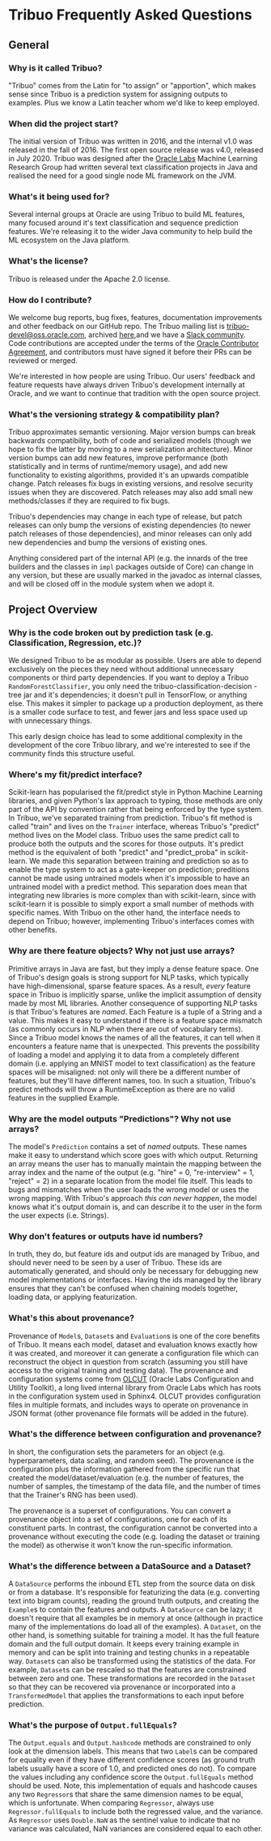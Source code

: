 # Tribuo Frequently Asked Questions

## General

### Why is it called Tribuo?

"Tribuo" comes from the Latin for "to assign" or "apportion", which makes
 sense since Tribuo is a prediction system for assigning outputs to examples. 
 Plus we know a Latin teacher whom we'd like to keep employed.

### When did the project start?

The initial version of Tribuo was written in 2016, and the internal v1.0
was released in the fall of 2016. The first open source release was v4.0, 
released in July 2020.  Tribuo was designed after the 
[Oracle Labs](https://labs.oracle.com) Machine Learning
Research Group had written several text classification
projects in Java and realised the need for a good single node ML framework on
the JVM.

### What's it being used for?

Several internal groups at Oracle are using Tribuo to build ML features,
many focused around it's text classification and sequence prediction features.
We're releasing it to the wider Java community to help build the ML ecosystem on
the Java platform.

### What's the license?

Tribuo is released under the Apache 2.0 license.

### How do I contribute?

We welcome bug reports, bug fixes, features, documentation improvements and
other feedback on our GitHub repo. The Tribuo mailing list is
[tribuo-devel@oss.oracle.com](mailto:tribuo-devel@oss.oracle.com), archived 
[here](https://oss.oracle.com/pipermail/tribuo-devel/),and we have a 
[Slack community](). Code contributions are accepted under the terms of the [Oracle
Contributor Agreement](https://www.oracle.com/technetwork/community/oca-486395.html), 
and contributors must have signed it before their PRs can be reviewed or merged.

We're interested in how people are using Tribuo. Our users' feedback and
feature requests have always driven Tribuo's development internally at Oracle, 
and we want to continue that tradition with the open source project.

### What's the versioning strategy & compatibility plan?

Tribuo approximates semantic versioning. Major version bumps can break
backwards compatibility, both of code and serialized models (though we hope
to fix the latter by moving to a new serialization architecture). Minor 
version bumps can add new features, improve performance (both statistically
and in terms of runtime/memory usage), and add new functionality to existing
 algorithms, provided it's an upwards compatible change. Patch releases fix
 bugs in existing versions, and resolve security issues when they are 
 discovered. Patch releases may also add small new methods/classes if they
  are required to fix bugs.

Tribuo's dependencies may change in each type of release, but patch releases
can only bump the versions of existing dependencies (to newer patch releases of
those dependencies), and minor releases can only add new dependencies and bump 
the versions of existing ones.

Anything considered part of the internal API (e.g. the innards of the tree
 builders and the  classes in `impl` packages outside of Core) can change in
  any version, but these are usually marked in the javadoc as internal
  classes, and will be closed off in the module system when we adopt it.

## Project Overview 

### Why is the code broken out by prediction task (e.g. Classification, Regression, etc.)?

We designed Tribuo to be as modular as possible. Users are able to depend
 exclusively on the pieces they need without additional unnecessary
 components or third party dependencies. If you want to deploy a Tribuo
  `RandomForestClassifier`, you only need the tribuo-classification-decision
-tree jar and it's dependencies; it doesn't pull in TensorFlow, or anything
 else. This makes it simpler to package up a production deployment, as there
  is a smaller code surface to test, and fewer jars and less space used up with
   unnecessary things.

This early design choice has lead to some additional complexity in the
development of the core Tribuo library, and we're interested to see if the
community finds this structure useful.

### Where's my fit/predict interface?

Scikit-learn has popularised the fit/predict style in Python Machine Learning
libraries, and given Python's lax approach to typing, those methods are only
part of the API by convention rather that being enforced by the type system. In
Tribuo, we've separated training from prediction. Tribuo's fit method is
called "train" and lives on the `Trainer` interface, whereas Tribuo's "predict" 
method lives on the Model class. Tribuo uses the same predict call to produce
both the outputs and the scores for those outputs. It's predict method is the
equivalent of both "predict" and "predict\_proba" in scikit-learn. We made
this separation between training and prediction so as to enable the type
 system to act as a gate-keeper on prediction; preditions cannot be made
 using untrained models when it's impossible to have an untrained model
 with a predict method. This separation does mean that
 integrating new libraries is more complex than with scikit-learn, since with
  scikit-learn it is possible to simply export a small number of methods with
 specific names. With Tribuo on the other hand, the interface needs to depend on
 Tribuo; however, implementing Tribuo's interfaces comes with other benefits.

### Why are there feature objects? Why not just use arrays?

Primitive arrays in Java are fast, but they imply a dense feature
space. One of Tribuo's design goals is strong support for NLP tasks, which
typically have high-dimensional, sparse feature spaces.  As a result, *every*
feature space in Tribuo is implicitly sparse, unlike the implicit assumption
 of density made by most ML libraries. Another consequence of supporting NLP
 tasks is that Tribuo's features are *named*. Each Feature is a tuple of a
 String and a value. This makes it easy to understand if there is a feature
 space mismatch (as commonly occurs in NLP when there are out of vocabulary
  terms). Since a Tribuo model knows the names of all the features, it can
 tell when it encounters a feature name that is unexpected. This prevents the
  possibility of loading a model and applying it to data from a completely
  different domain (i.e. applying an MNIST model to text classification) as
  the feature spaces will be misaligned: not only will there be a different
 number of features, but they'll have different names, too. In such a situation,
 Tribuo's predict methods will throw a RuntimeException as there are no valid
 features in the supplied Example.

### Why are the model outputs "Predictions"? Why not use arrays?

The model's `Prediction` contains a set of *named* outputs. These names make it
 easy to understand which score goes with which output. Returning an array
 means the user has to manually maintain the mapping between the array index
 and the name of the output (e.g. "hire" = 0,
"re-interview" = 1, "reject" = 2) in a separate location from the model file
itself. This leads to bugs and mismatches when the user loads the wrong model
or uses the wrong mapping. With Tribuo's approach *this can never happen*, the
model knows what it's output domain is, and can describe it to the user in the
form the user expects (i.e. Strings).

### Why don't features or outputs have id numbers?

In truth, they do, but feature ids and output ids are managed by Tribuo, and
should never need to be seen by a user of Tribuo. These ids are automatically
generated, and should only be necessary for debugging new model implementations
or interfaces. Having the ids managed by the library ensures that they can't be
confused when chaining models together, loading data, or applying featurization.

### What's this about provenance?

Provenance of `Model`s, `Dataset`s and `Evaluation`s is one of the core
benefits of Tribuo.  It means each model, dataset and evaluation knows exactly
how it was created, and moreover it can generate a configuration file which can
reconstruct the object in question from scratch (assuming you still have access
to the original training and testing data). The provenance and configuration
systems come from [OLCUT](https://github.com/oracle/olcut) (Oracle Labs
Configuration and Utility Toolkit), a long lived internal library from Oracle
Labs which has roots in the configuration system used in Sphinx4. OLCUT
provides configuration files in multiple formats, and includes ways to
 operate on provenance in JSON format (other provenance file formats will be
  added in the future).

### What's the difference between configuration and provenance?

In short, the configuration sets the parameters for an object (e.g.
hyperparameters, data scaling, and random seed). The provenance is the
configuration plus the information gathered from the specific run that created
 the model/dataset/evaluation (e.g. the number of features, the number of
  samples, the timestamp of the data file, and the number of times that the
   Trainer's RNG has been used).

The provenance is a superset of configurations. You can convert a provenance
object into a set of configurations, one for each of its constituent parts. In 
contrast, the configuration cannot be converted into a provenance without
 executing the code (e.g. loading the dataset or training the model) as
 otherwise it won't know the run-specific information.

### What's the difference between a DataSource and a Dataset?

A `DataSource` performs the inbound ETL step from the source data on disk or
 from a database.  It's responsible for featurizing the data (e.g. converting
 text into bigram counts), reading the ground truth outputs, and creating the
 `Example`s to contain the features and outputs. A `DataSource` can be lazy;
 it doesn't require that all examples be in memory at once (although in
 practice many of the implementations do load all of the examples). A `Dataset`, 
 on the other hand, is something suitable for training a model. It has the full
 feature domain and the full output domain. It keeps every training example
 in memory and can be split into training and testing chunks in a repeatable
  way. `Dataset`s can also be transformed using the statistics of the data. 
  For example, `Dataset`s can be rescaled so that the features are constrained
  between zero and one. These transformations are recorded in the `Dataset` so
  that they can be recovered via provenance or incorporated into a
   `TransformedModel` that applies the transformations to each input before
   prediction.

### What's the purpose of `Output.fullEquals`?

The `Output.equals` and `Output.hashcode` methods are constrained to only
look at the dimension labels. This means that two `Label`s can be compared
for equality even if they have different confidence scores (as ground truth
labels usually have a score of 1.0, and predicted ones do not). To compare
the values including any confidence score the `Output.fullEquals` method should
be used. Note, this implementation of equals and hashcode causes any two
`Regressor`s that share the same dimension names to be equal, which is
unfortunate. When comparing `Regressor`, always use `Regressor.fullEquals` to
include both the regressed value, and the variance. As `Regressor` uses 
`Double.NaN` as the sentinel value to indicate that no variance was calculated, 
NaN variances are considered equal to each other.
